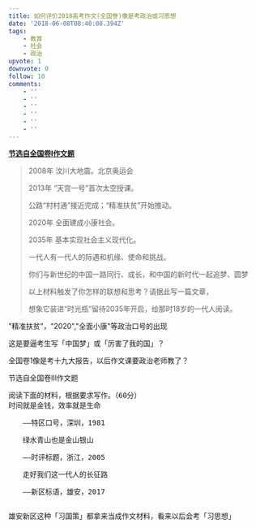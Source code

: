 ```yaml
---
title: 如何评价2018高考作文(全国卷)像是考政治或习思想
date: '2018-06-08T08:40:00.394Z'
tags:
    - 教育
    - 社会
    - 政治
upvote: 1
downvote: 0
follow: 10
comments:
    - ''
    - ''
    - ''
    - ''
    - ''
    - ''
---
```


**<u>节选自全国卷I作文题</u>**

> 2008年 汶川大地震。北京奥运会
> 
> 2013年 “天宫一号”首次太空授课。
> 
> 公路“村村通”接近完成；“精准扶贫”开始推动。
> 
> 2020年 全面建成小康社会。
> 
> 2035年 基本实现社会主义现代化。
> 
> 一代人有一代人的际遇和机缘、使命和挑战。
> 
> 你们与新世纪的中国一路同行、成长，和中国的新时代一起追梦、圆梦
> 
> 以上材料触发了你怎样的联想和思考？请据此写一篇文章，
> 
> 想象它装进“时光瓶”留待2035年开启，给那时18岁的一代人阅读。

"精准扶贫"，"2020","全面小康"等政治口号的出现

这是要逼考生写「中国梦」或「厉害了我的国」？

全国卷1像是考十九大报告，以后作文课要政治老师教了？

  

节选自全国卷III作文题

<pre>阅读下面的材料，根据要求写作。（60分）
时间就是金钱，效率就是生命
<p>　　——特区口号，深圳，1981</p><p>　　绿水青山也是金山银山</p><p>　　——时评标题，浙江，2005</p><p>　　走好我们这一代人的长征路</p><p>　　——新区标语，雄安，2017</p></pre>

  

雄安新区这种「习国策」都拿来当成作文材料，看来以后会考「习思想」
